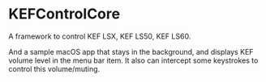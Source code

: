 # KEFControlCore

A framework to control KEF LSX, KEF LS50, KEF LS60.

And a sample macOS app that stays in the background, and displays KEF
volume level in the menu bar item. It also can intercept some keystrokes to 
control this volume/muting.
